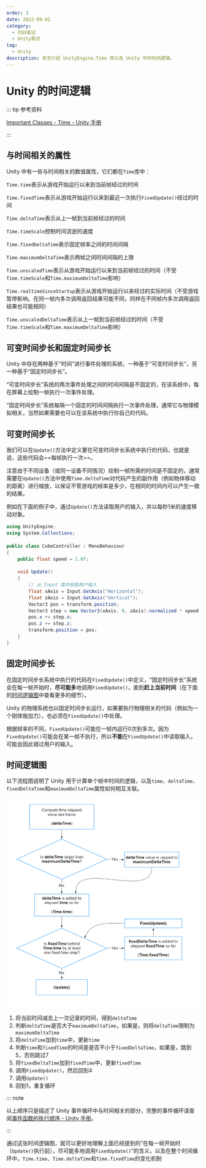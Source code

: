 ```yaml
---
order: 3
date: 2022-09-01
category:
  - 代码笔记
  - Unity笔记
tag:
  - Unity
description: 本文介绍 UnityEngine.Time 库以及 Unity 中的时间逻辑。
---
```

# Unity 的时间逻辑

::: tip 参考资料

[Important Classes - Time - Unity 手册](https://docs.unity.cn/cn/2021.3/Manual/TimeFrameManagement.html)

:::

## 与时间相关的属性

Unity 中有一些与时间相关的数值属性，它们都在`Time`库中：

`Time.time`表示从游戏开始运行以来到当前帧经过的时间

`Time.fixedTime`表示从游戏开始运行以来到最近一次执行`FixedUpdate()`经过的时间

`Time.deltaTime`表示从上一帧到当前帧经过的时间

`Time.timeScale`控制时间流逝的速度

`Time.fixedDeltaTime`表示固定帧率之间的时间间隔

`Time.maximumDeltaTime`表示两帧之间时间间隔的上限

`Time.unscaledTime`表示从游戏开始运行以来到当前帧经过的时间（不受`Time.timeScale`和`Time.maximumDeltaTime`影响）

`Time.realtimeSinceStartup`表示从游戏开始运行以来经过的实际时间（不受游戏暂停影响。在同一帧内多次调用返回结果可能不同，同样在不同帧内多次调用返回结果也可能相同）

`Time.unscaledDeltaTime`表示从上一帧到当前帧经过的时间（不受`Time.timeScale`和`Time.maximumDeltaTime`影响）

## 可变时间步长和固定时间步长

Unity 中存在两种基于“时间”进行事件处理的系统，一种基于“可变时间步长”，另一种基于“固定时间步长”。

“可变时间步长”系统的两次事件处理之间的时间间隔是不固定的，在该系统中，每在屏幕上绘制一帧执行一次事件处理。

“固定时间步长”系统每隔一个固定的时间间隔执行一次事件处理，通常它与物理模拟相关，当然如果需要也可以在该系统中执行你自己的代码。

## 可变时间步长

我们可以在`Update()`方法中定义要在可变时间步长系统中执行的代码，也就是说，这些代码会==每帧执行一次==。

注意由于不同设备（或同一设备不同情况）绘制一帧所需的时间是不固定的，通常需要在`Update()`方法中使用`Time.deltaTime`对代码产生的副作用（例如物体移动的距离）进行缩放，以保证不管游戏的帧率是多少，在相同的时间内可以产生一致的结果。

例如在下面的例子中，通过`Update()`方法读取用户的输入，并以每秒1米的速度移动对象。

```csharp
using UnityEngine;
using System.Collections;

public class CubeController : MonoBehaviour
{
    public float speed = 1.0f;

    void Update()
    {
        // 从 Input 类中获取用户输入
        float xAxis = Input.GetAxis("Horizontal");
        float zAxis = Input.GetAxis("Vertical");
        Vector3 pos = transform.position;
        Vector3 step = new Vector3(xAxis, 0, zAxis).normalized * speed * Time.deltaTime;
        pos.x += step.x;
        pos.z += step.z;
        transform.position = pos;
    }
}
```

## 固定时间步长

在固定时间步长系统中执行的代码在`FixedUpdate()`中定义，“固定时间步长”系统会在每一帧开始时，**尽可能多**地调用`FixedUpdate()`，直到**赶上当前时间**（在下面的[时间逻辑图](#时间逻辑图)中查看更多的细节）。

Unity 的物理系统也以固定时间步长运行，如果要执行物理相关的代码（例如为一个刚体施加力），也必须在`FixedUpdate()`中处理。

根据帧率的不同，`FixedUpdate()`可能在一帧内运行0次到多次。因为`FixedUpdate()`可能会在某一帧不执行，所以**不能**在`FixedUpdate()`中读取输入，可能会因此错过用户的输入。

## 时间逻辑图

以下流程图说明了 Unity 用于计算单个帧中时间的逻辑，以及`time`、`deltaTime`、`fixedDeltaTime`和`maximumDeltaTime`属性如何相互关联。

![time-flowchart.png](./assets//3-unity%E7%9A%84%E6%97%B6%E9%97%B4%E9%80%BB%E8%BE%91.md/time-flowchart.png)

1. 将当前时间减去上一次记录的时间，得到`deltaTime`
2. 判断`deltaTime`是否大于`maximumDeltaTime`，如果是，则将`deltaTime`限制为`maximumDeltaTime`
3. 将`deltaTime`加到`time`中，更新`time`
4. 判断`time`和`fixedTime`的时间差是否不小于`fixedDeltaTime`，如果是，跳到5，否则跳过7
5. 将`fixedDeltaTime`加到`fixedTime`中，更新`fixedTime`
6. 调用`FixedUpdate()`，然后回到4
7. 调用`Update()`
8. 回到1，重复循环

::: note

以上顺序只是描述了 Unity 事件循环中与时间相关的部分，完整的事件循环请查阅[事件函数的执行顺序 - Unity 手册](https://docs.unity.cn/cn/2021.3/Manual/ExecutionOrder.html)。

:::

通过这张时间逻辑图，就可以更好地理解上面已经提到的“在每一帧开始时（`Update()`执行前），尽可能多地调用`FixedUpdate()`”的含义，以及在整个时间循环中，`Time.time`、`Time.deltaTime`和`Time.fixedTime`的变化机制

